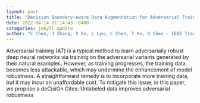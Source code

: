 ```yaml
--- 
layout: post 
title: "Decision Boundary-aware Data Augmentation for Adversarial Training" 
date: 2022-04-14 01:14:43 -0400 
categories: jekyll update 
author: "C Chen, J Zhang, X Xu, L Lyu, C Chen, T Hu, G Chen - IEEE Transactions on , 2022" 
--- 
```

Adversarial training (AT) is a typical method to learn adversarially robust deep neural networks via training on the adversarial variants generated by their natural examples. However, as training progresses, the training data becomes less attackable, which may undermine the enhancement of model robustness. A straightforward remedy is to incorporate more training data, but it may incur an unaffordable cost. To mitigate this issue, in this paper, we propose a deCisiOn Cites: Unlabeled data improves adversarial robustness